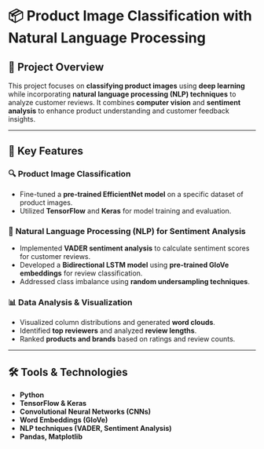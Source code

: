 # 📦 Product Image Classification with Natural Language Processing  

## 📝 Project Overview  
This project focuses on **classifying product images** using **deep learning** while incorporating **natural language processing (NLP) techniques** to analyze customer reviews. It combines **computer vision** and **sentiment analysis** to enhance product understanding and customer feedback insights.

---

## 🚀 Key Features  

### 🔍 **Product Image Classification**  
- Fine-tuned a **pre-trained EfficientNet model** on a specific dataset of product images.  
- Utilized **TensorFlow** and **Keras** for model training and evaluation.  

### 🧠 **Natural Language Processing (NLP) for Sentiment Analysis**  
- Implemented **VADER sentiment analysis** to calculate sentiment scores for customer reviews.  
- Developed a **Bidirectional LSTM model** using **pre-trained GloVe embeddings** for review classification.  
- Addressed class imbalance using **random undersampling techniques**.  

### 📊 **Data Analysis & Visualization**  
- Visualized column distributions and generated **word clouds**.  
- Identified **top reviewers** and analyzed **review lengths**.  
- Ranked **products and brands** based on ratings and review counts.  

---

## 🛠️ Tools & Technologies  
- **Python**  
- **TensorFlow & Keras**  
- **Convolutional Neural Networks (CNNs)**  
- **Word Embeddings (GloVe)**  
- **NLP techniques (VADER, Sentiment Analysis)**  
- **Pandas, Matplotlib**  
